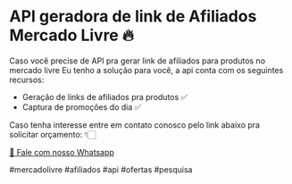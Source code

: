 # API geradora de link de Afiliados Mercado Livre 🔥

Caso você precise de API pra gerar link de afiliados para produtos no mercado livre
Eu tenho a solução para você, a api conta com os seguintes recursos:

- Geração de links de afiliados pra produtos ✅
- Captura de promoções do dia ✅

Caso tenha interesse entre em contato conosco pelo link abaixo pra solicitar orçamento: 👇🏻

[📲 Fale com nosso Whatsapp](https://bit.ly/ml-api-afiliados)

#mercadolivre #afiliados #api #ofertas #pesquisa 
